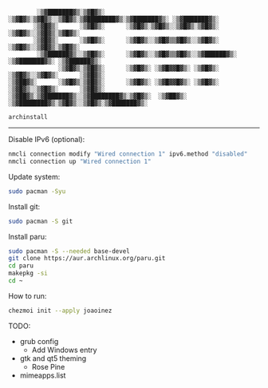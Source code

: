 ```
        ░▒▓███████▓▒░▒▓█▓▒░      ░▒▓█▓▒░▒▓█▓▒░░▒▓█▓▒░▒▓████████▓▒░▒▓███████▓▒░ ░▒▓███████▓▒░
       ░▒▓█▓▒░      ░▒▓█▓▒░      ░▒▓█▓▒░▒▓█▓▒░░▒▓█▓▒░▒▓█▓▒░      ░▒▓█▓▒░░▒▓█▓▒░▒▓█▓▒░
       ░▒▓█▓▒░      ░▒▓█▓▒░      ░▒▓█▓▒░░▒▓█▓▒▒▓█▓▒░░▒▓█▓▒░      ░▒▓█▓▒░░▒▓█▓▒░▒▓█▓▒░
        ░▒▓██████▓▒░░▒▓█▓▒░      ░▒▓█▓▒░░▒▓█▓▒▒▓█▓▒░░▒▓██████▓▒░ ░▒▓███████▓▒░ ░▒▓██████▓▒░
              ░▒▓█▓▒░▒▓█▓▒░      ░▒▓█▓▒░ ░▒▓█▓▓█▓▒░ ░▒▓█▓▒░      ░▒▓█▓▒░░▒▓█▓▒░      ░▒▓█▓▒░
░▒▓██▓▒░      ░▒▓█▓▒░▒▓█▓▒░      ░▒▓█▓▒░ ░▒▓█▓▓█▓▒░ ░▒▓█▓▒░      ░▒▓█▓▒░░▒▓█▓▒░      ░▒▓█▓▒░
░▒▓██▓▒░▒▓███████▓▒░░▒▓████████▓▒░▒▓█▓▒░  ░▒▓██▓▒░  ░▒▓████████▓▒░▒▓█▓▒░░▒▓█▓▒░▒▓███████▓▒░
```

`archinstall`

---

Disable IPv6 (optional):

```sh
nmcli connection modify "Wired connection 1" ipv6.method "disabled"
nmcli connection up "Wired connection 1"
```

Update system:

```sh
sudo pacman -Syu
```

Install git:

```sh
sudo pacman -S git
```

Install paru:

```sh
sudo pacman -S --needed base-devel
git clone https://aur.archlinux.org/paru.git
cd paru
makepkg -si
cd ~
```

How to run:

```sh
chezmoi init --apply joaoinez
```

TODO:

- grub config
  - Add Windows entry
- gtk and qt5 theming
  - Rose Pine
- mimeapps.list
